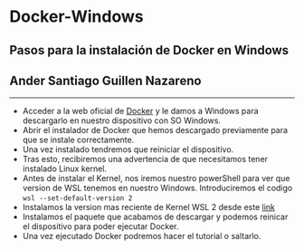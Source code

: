 # Docker-Windows

## Pasos para la instalación de Docker en Windows

## Ander Santiago Guillen Nazareno
***
- Acceder a la web oficial de [Docker](https://www.docker.com/products/docker-desktop/) y le damos a Windows para descargarlo en nuestro dispositivo con SO Windows.
- Abrir el instalador de Docker que hemos descargado previamente para que se instale correctamente.
- Una vez instalado tendremos que reiniciar el dispositivo.
- Tras esto, recibiremos una advertencia de que necesitamos tener instalado Linux kernel.
- Antes de instalar el Kernel, nos iremos nuestro powerShell para ver que version de WSL tenemos en nuestro Windows. Introduciremos el codigo `wsl --set-default-version 2`
- Instalamos la version mas reciente de Kernel WSL 2 desde este [link](https://docs.microsoft.com/es-es/windows/wsl/install-manual#step-4---download-the-linux-kernel-update-package)
- Instalamos el paquete que acabamos de descargar y podemos reinicar el dispositivo para  poder ejecutar Docker.
- Una vez ejecutado Docker podremos hacer el tutorial o saltarlo.

